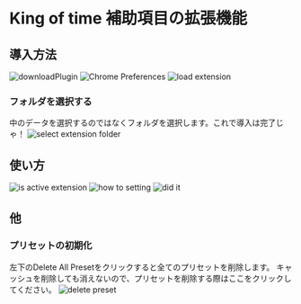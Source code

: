 # King of time 補助項目の拡張機能
## 導入方法
![downloadPlugin](https://i.gyazo.com/ccb4ad9a915c8d4efa2bc696b6aab09a.png)
![Chrome Preferences](https://i.gyazo.com/84b112bf26ff127d768c46e8a73fe796.png)
![load extension](https://i.gyazo.com/c6624d69456ccd68cdbd4420cf5107bc.png)
### フォルダを選択する
中のデータを選択するのではなくフォルダを選択します。これで導入は完了じゃ！
![select extension folder](https://i.gyazo.com/bd6d21b40d1d0db1c92311077f9d7d5c.png)

## 使い方
![is active extension](https://i.gyazo.com/654ce79a792342913761c9b0e0b3cb37.png)
![how to setting](https://i.gyazo.com/fe845a58d03fd4d597a492db9368758f.png)
![did it](https://i.gyazo.com/4d3f86587597df4ea599997f77916a67.png)

## 他
### プリセットの初期化
左下のDelete All Presetをクリックすると全てのプリセットを削除します。
キャッシュを削除しても消えないので、プリセットを削除する際はここをクリックしてください。
![delete preset](https://i.gyazo.com/cc54da59b654857f22aeb37486f030cb.png)
